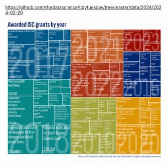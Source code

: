 https://github.com/rfordatascience/tidytuesday/tree/master/data/2024/2024-02-20

![](plots/isc_grants.png)
